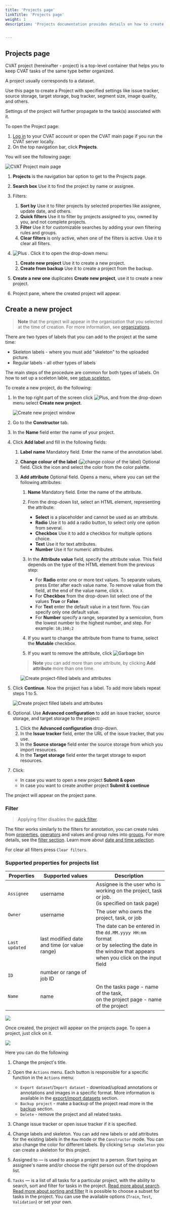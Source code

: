 ```yaml
---
title: 'Projects page'
linkTitle: 'Projects page'
weight: 1
description: 'Projects documentation provides details on how to create the CVAT project, load the CVAT project from a backup, and navigate through the project.'


---
```


## Projects page

CVAT project (hereinafter - project) is a top-level container that helps you to keep CVAT tasks of the same type better organized.

A project usually corresponds to a dataset.

Use this page to create a Project with specified settings like issue tracker, source storage, target storage, bug tracker, segment size, image quality, and others.

Settings of the project will further propagate to the task(s) associated with it.

To open the Project page:

1. [Log in](https://app.cvat.ai/) to your CVAT account or open the CVAT main page if you run the CVAT server locally.
2. On the top navigation bar, click **Projects**.

You will see the following page:


![CVAT Project main page](/images/cvat-project-main-page.png)



1. **Projects** is the navigation bar option to get to the Projects page.
2. **Search box** Use it to find the project by name or assignee.
3. Filters:

   1. **Sort by** Use it to filter projects by selected properties like assignee, update date, and others.
   2. **Quick filters** Use it to filter by projects assigned to you, owned by you, and not complete projects.
   3. **Filter** Use it for customizable searches by adding your own filtering rules and groups.
   4. **Clear filters** is only active, when one of the filters is active. Use it to clear all filters.
4. ![Plus](/images/plus.png) . Click it to open the drop-down menu:

   1. **Create new project** Use it to create a new project.
   2. **Create from backup** Use it to create a project from the backup.
5. **Create a new one** duplicates **Create new project**, use it to create a new project.
6. Project pane, where the created project will appear.


## Create a new project



> **Note** that the project will appear in the organization that you selected at the time of creation.
> For more information, see [organizations](/docs/manual/advanced/organization/).

There are two types of labels that you can add to the project at the same time:

- Skeleton labels - where you must add "skeleton" to the uploaded picture.
- Regular labels - all other types of labels

The main steps of the procedure are common for both types of labels.
On how to set up a sceleton lable, see [setup sceleton](#setup-sceleton-extention),

To create a new project, do the following:

1. In the top right part of the screen click ![Plus](/images/plus.png), and from the drop-down menu select **Create new project**.

   ![Create new project window](/images/create_new_project.png)

2. Go to the **Constructor** tab.
3. In the **Name** field enter the name of your project.
4. Click **Add label** and fill in the following fields:

   1. **Label name** Mandatory field. Enter the name of the annotation label.
   2. **Change colour of the label** (![change colour of the label](/images/color-field.png)) Optional field. Click the icon and select the color from the color palette.
   3. **Add attribute** Optional field. Opens a menu, where you can set the following attributes:

      1. **Name** Mandatory field. Enter the name of the attribute.
      2. From the drop-down list, select an HTML element, representing the attribute:

         - **Select** is a placeholder and cannot be used as an attribute.
         - **Radio** Use it to add a radio button, to select only one option from several.
         - **Checkbox** Use it to add a checkbox for multiple options choice.
         - **Text** Use it for text attributes.
         - **Number** Use it for numeric attributes.
      3. In the **Attribute value** field, specify the attribute value. This field depends on the type of the HTML element from the previous step:

         - For **Radio** enter one or more text values. To separate values, press Enter after each value name. To remove value from the field, at the end of the value name, click `X`.
         - For **Checkbox** from the drop-down list select one of the values **True** or **False**.
         - For **Text** enter the default value in a text form. You can specify only one default value.
         - For **Number** specify a range, separated by a semicolon, from the lowest number to the highest number, and step.  For example: `10;100;2`
      4. If you want to change the attribute from frame to frame, select the **Mutable** checkbox.
      5. If you want to remove the attribute, click ![Garbage bin](/images/garbage-bin.png)
      > **Note** you can add more than one attribute, by clicking **Add attribute**  more than one time.

      ![Create project-filled labels and attributes](/images/create_new_project_01.png)
5. Click **Continue**. Now the project has a label. To add more labels repeat steps 1 to 5.

   ![Create project filled labels and attributes](/images/create_new_project_02.png)

6. Optional. Use **Advanced configuration** to add an issue tracker, source storage, and target storage to the project:

   1. Click the **Advanced configuration** drop-down.
   2. In the **Issue tracker** field, enter the URL of the issue tracker, that you use.
   3. In the **Source storage** field enter the source storage from which you import resources.
   4. In the **Target storage** field enter the target storage to export resources.
7. Click:
   - In case you want to open a new project **Submit & open**
   - In case you want to create another project **Submit & continue**

The project will appear on the project pane.



### Filter

> Applying filter disables the [quick filter][quick-filters].

The filter works similarly to the filters for annotation,
you can create rules from [properties](#supported-properties-for-projects-list),
[operators][operators] and values and group rules into [groups][groups].
For more details, see the [filter section][create-filter].
Learn more about [date and time selection][data-and-time].

For clear all filters press `Clear filters`.

### Supported properties for projects list

| Properties     | Supported values                             | Description                                 |
| -------------- | -------------------------------------------- | ------------------------------------------- |
| `Assignee`     | username                                     | Assignee is the user who is working on the project, task or job. <br>(is specified on task page) |
| `Owner`        | username                                     | The user who owns the project, task, or job |
| `Last updated` | last modified date and time (or value range) | The date can be entered in the `dd.MM.yyyy HH:mm` format <br>or by selecting the date in the window that appears <br>when you click on the input field |
| `ID`           | number or range of job ID                    |                                             |
| `Name`         | name                                         | On the tasks page - name of the task,<br> on the project page - name of the project |



![](/images/image191.jpg)

Once created, the project will appear on the projects page. To open a project, just click on it.

![](/images/image192_mapillary_vistas.jpg)

Here you can do the following:

1. Change the project's title.
1. Open the `Actions` menu. Each button is responsible for a specific function in the `Actions` menu:
   - `Export dataset`/`Import dataset` - download/upload annotations or annotations and images in a specific format.
     More information is available in the [export/import datasets](/docs/manual/advanced/export-import-datasets/)
     section.
   - `Backup project` - make a backup of the project read more in the [backup](/docs/manual/advanced/backup/) section.
   - `Delete` - remove the project and all related tasks.
1. Change issue tracker or open issue tracker if it is specified.
1. Change labels and skeleton.
   You can add new labels or add attributes for the existing labels in the `Raw` mode or the `Constructor` mode.
   You can also change the color for different labels.
   By clicking `Setup skeleton` you can create a skeleton for this project.

1. Assigned to — is used to assign a project to a person.
   Start typing an assignee's name and/or choose the right person out of the dropdown list.
1. `Tasks` — is a list of all tasks for a particular project, with the ability to search,
   sort and filter for tasks in the project.
   [Read more about search](/docs/manual/advanced/search/).
   [Read more about sorting and filter](/docs/manual/advanced/filter/#sort-and-filter-projects-tasks-and-jobs)
It is possible to choose a subset for tasks in the project. You can use the available options
(`Train`, `Test`, `Validation`) or set your own.

[create-filter]: /docs/manual/advanced/filter/#create-a-filter
[operators]: /docs/manual/advanced/filter/#supported-operators-for-properties
[groups]: /docs/manual/advanced/filter/#groups
[data-and-time]: /docs/manual/advanced/filter#date-and-time-selection
[sorting]: /docs/manual/advanced/filter/#sort-by
[quick-filters]: /docs/manual/advanced/filter/#quick-filters